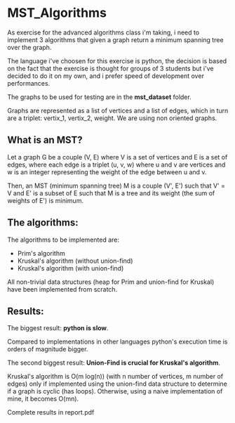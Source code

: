 # MST_Algorithms

As exercise for the advanced algorithms class i'm taking, i need to implement 3 algorithms that given a graph return a minimum spanning tree over the graph.

The language i've choosen for this exercise is python, the decision is based on the fact that the exercise is thought for groups of 3 students but i've decided to do it on my own, and i prefer speed of development over performances.

The graphs to be used for testing are in the **mst_dataset** folder.

Graphs are represented as a list of vertices and a list of edges, which in turn are a triplet: vertix_1, vertix_2, weight. We are using non oriented graphs.

## What is an MST?

Let a graph G be a couple (V, E) where V is a set of vertices and E is a set of edges, where each edge is a triplet (u, v, w) where u and v are vertices and w is an integer representing the weight of the edge between u and v.

Then, an MST (minimum spanning tree) M is a couple (V', E') such that V' = V and E' is a subset of E such that M is a tree and its weight (the sum of weights of E') is minimum. 

## The algorithms:

The algorithms to be implemented are:

- Prim's algorithm
- Kruskal's algorithm (without union-find)
- Kruskal's algorithm (with union-find)

All non-trivial data structures (heap for Prim and union-find for Kruskal) have been implemented from scratch.

## Results:

The biggest result: **python is slow**.

Compared to implementations in other languages python's execution time is orders of magnitude bigger.

The second biggest result: **Union-Find is crucial for Kruskal's algorithm**.

Kruskal's algorithm is O(m log(n)) (with n number of vertices, m number of edges) only if implemented using the union-find data structure to determine if a graph is cyclic (has loops). Otherwise, using a naive implementation of mine, it becomes O(mn).

Complete results in report.pdf
